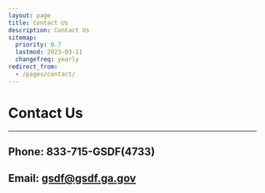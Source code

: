 ```yaml
---
layout: page
title: Contact Us
description: Contact Us
sitemap:
  priority: 0.7
  lastmod: 2023-03-11
  changefreq: yearly
redirect_from:
  - /pages/contact/
---
```



# Contact Us


--- 

## Phone: 833-715-GSDF(4733)


## Email: gsdf@gsdf.ga.gov
